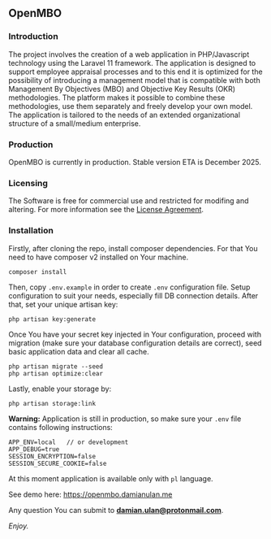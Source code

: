 ## OpenMBO

### Introduction

The project involves the creation of a web application in PHP/Javascript technology using the Laravel 11 framework.
The application is designed to support employee appraisal processes and to this end it is optimized for the possibility of introducing a management model that is compatible with both Management By Objectives (MBO) and Objective Key Results (OKR) methodologies. The platform makes it possible to combine these methodologies, use them separately and freely develop your own model. The application is tailored to the needs of an extended organizational structure of a small/medium enterprise.

### Production

OpenMBO is currently in production. Stable version ETA is December 2025.

### Licensing

The Software is free for commercial use and restricted for modifing and altering. For more information see the [License Agreement](LICENSE.md).

### Installation

Firstly, after cloning the repo, install composer dependencies. For that You need to have composer v2 installed on Your machine.

```
composer install
```

Then, copy `.env.example` in order to create `.env` configuration file. Setup configuration to suit your needs, especially fill DB connection details. After that, set your unique artisan key:

```
php artisan key:generate
```

Once You have your secret key injected in Your configuration, proceed with migration (make sure your database configuration details are correct), seed basic application data and clear all cache.

```
php artisan migrate --seed
php artisan optimize:clear
```

Lastly, enable your storage by:

```
php artisan storage:link
```

**Warning:** Application is still in production, so make sure your `.env` file contains following instructions:

```
APP_ENV=local   // or development
APP_DEBUG=true
SESSION_ENCRYPTION=false
SESSION_SECURE_COOKIE=false
```

At this moment application is available only with `pl` language.

See demo here: https://openmbo.damianulan.me

Any question You can submit to **damian.ulan@protonmail.com**.

_Enjoy._
